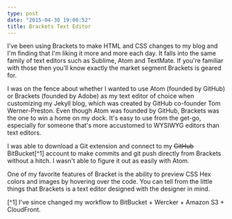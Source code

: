 ```yaml
---
type: post
date: "2015-04-30 19:00:52"
title: Brackets Text Editor
---
```

I've been using Brackets to make HTML and CSS changes to my blog and I'm finding that I'm liking it more and more each day. It falls into the same family of text editors such as Sublime, Atom and TextMate. If you're familiar with those then you'll know exactly the market segment Brackets is geared for. 

I was on the fence about whether I wanted to use Atom (founded by GitHub) or Brackets (founded by Adobe) as my text editor of choice when customizing my Jekyll blog, which was created by GitHub co-founder Tom Werner-Preston. Even though Atom was founded by GitHub, Brackets was the one to win a home on my dock. It's easy to use from the get-go, especially for someone that's more accustomed to WYSIWYG editors than text editors. 

I was able to download a Git extension and connect to my ~~GitHub~~ BitBucket[^1] account to make commits and git push directly from Brackets without a hitch. I wasn't able to figure it out as easily with Atom. 

One of my favorite features of Bracket is the ability to preview CSS Hex colors and images by hovering over the code. You can tell from the little things that Brackets is a text editor designed with the designer in mind.


[^1] I've since changed my workflow to BitBucket + Wercker + Amazon S3 + CloudFront.
